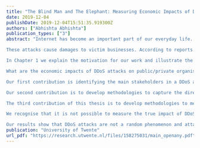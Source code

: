```yaml
---
title: "The Blind Man and The Elephant: Measuring Economic Impacts of DDoS Attacks"
date: 2019-12-04
publishDate: 2019-12-04T15:51:35.919300Z
authors: ["Abhishta Abhishta"]
publication_types: ["3"]
abstract: "Internet has become an important part of our everyday life. We use services like Netflix, Skype, online banking and Scopus etc. daily. We even use Internet for filing our tax returns and communicating with municipalities. This dependency on network-based technologies provides an opportunity to malicious actors in our society to remotely attack IT infrastructure. One type of cyberattack that may lead to unavailability of network resources is known as distributed denial of service (DDoS) attack. A DDoS attack leverages many computers to launch a coordinated Denial of Service attack against one or more targets. 

These attacks cause damages to victim businesses. According to reports published by several consultancies and security companies these attacks lead to millions of dollars in losses every year. One might ponder: are the damages caused by temporary unavailability of network services really this large? One of the points of criticism for these reports has been that they often base their findings on victim surveys and expert opinions. Now, as cost accounting/book keeping methods are not focused on measuring the impact of cyber security incidents, it is highly likely that surveys are unable to capture the true impact of an attack. A troubling fact is that most C-level managers make budgetary decisions for security based on the losses reported in these surveys. Several inputs for security investment decision models such as return on security investment (ROSI) also depend on these figures. This makes the situation very similar to the parable of the blind men and the elephant, in which several blind men try to conceptualise how the elephant looks like by touching it. Hence, it is important to develop methodologies that capture the true impact of DDoS attacks. In this thesis, we study the economic impact of DDoS attacks on public/private organisations by using an empirical approach. 

In Chapter 1 we explain the motivation for our work and illustrate the problems associated with measuring the economic impacts of DDoS attacks. We then formulate our main research question and break it down into sub-questions that we investigate in later chapters. We state our main research question as follows:

What are the economic impacts of DDoS attacks on public/private organisations?

Our first contribution is identifying the main stakeholders in a DDoS attack. In Chapter 2, we discuss the evolution of DDoS attacks in the last decade and briefly describe the strategies adopted by attackers and defenders. By studying the business model of a botnet, we also analyse how DDoS attacks can be used by attackers for monetary gains. 

Our second contribution is to develop methodologies to capture the direct impact of DDoS attacks. In Chapters 3 and 4 we measure the direct consequences of DDoS attacks on large managed domain name service (DNS) providers and a cryptocurrency exchange respectively. We find that a successful DDoS attack on a managed DNS service provider, changes the security behaviour of its customers. In the case of cryptocurrency exchange we find that the losses are recovered very quickly, on most instances even within a single day. We show how longitudinal datasets can be used to asses the impacts. 

The third contribution of this thesis is to develop methodologies to measure the indirect consequences of DDoS attacks. In Chapter 5, we propose a more robust event study approach and use it to analyse the impact of DDoS attack announcements on victims' stock prices. We find that in most cases this impact is short lived (5-10 days). In Chapter 6, we introduce a dataset based on web articles on DDoS attacks which captures the social context of an attack. We show how machine learning algorithms can be used to filter news articles that are reporting a DDoS attack from the dataset.

We recognise that it is not possible to measure the true impact of DDoS attacks on the victim without learning about the aims of attackers. In Chapter 7, we propose a model based on Routine Activity Theory (RAT) to study attacker's aims by using the information about the attack reported in the news articles. Later in Chapter 8, we show how postulates of RAT may be used to explain DDoS attack trends on educational institutions. 

Our results show that DDoS attacks are not a random phenomenon and attackers are instigated by the circumstances surrounding them. We observe that measuring the true economic impact of these attacks is complex and requires us to consider the context of an attack. Some of the consequences of short duration IT unavailability are temporary and they are recovered rather quickly. Hence, to take this work forward we propose to give economic meaning to the empirical data that is presently available and collect more data at employee level to measure the resilience of firms towards IT unavailability."
publication: "University of Twente"
url_pdf: "https://research.utwente.nl/files/158275031/main_openany.pdf"
---
```

